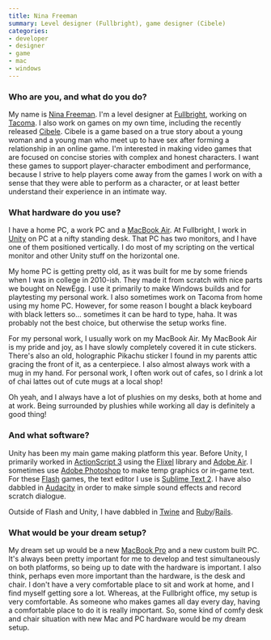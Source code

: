 ```yaml
---
title: Nina Freeman
summary: Level designer (Fullbright), game designer (Cibele)
categories:
- developer
- designer
- game
- mac
- windows
---
```


### Who are you, and what do you do?

My name is [Nina Freeman](http://ninasays.so/ "Nina's website."). I'm a level designer at [Fullbright](https://fullbrig.ht/ "A game development studio."), working on [Tacoma][]. I also work on games on my own time, including the recently released [Cibele][]. Cibele is a game based on a true story about a young woman and a young man who meet up to have sex after forming a relationship in an online game. I'm interested in making video games that are focused on concise stories with complex and honest characters. I want these games to support player-character embodiment and performance, because I strive to help players come away from the games I work on with a sense that they were able to perform as a character, or at least better understand their experience in an intimate way. 

### What hardware do you use?

I have a home PC, a work PC and a [MacBook Air][macbook-air]. At Fullbright, I work in [Unity][] on PC at a nifty standing desk. That PC has two monitors, and I have one of them positioned vertically. I do most of my scripting on the vertical monitor and other Unity stuff on the horizontal one. 

My home PC is getting pretty old, as it was built for me by some friends when I was in college in 2010-ish. They made it from scratch with nice parts we bought on NewEgg. I use it primarily to make Windows builds and for playtesting my personal work. I also sometimes work on Tacoma from home using my home PC. However, for some reason I bought a black keyboard with black letters so... sometimes it can be hard to type, haha. It was probably not the best choice, but otherwise the setup works fine.

For my personal work, I usually work on my MacBook Air. My MacBook Air is my pride and joy, as I have slowly completely covered it in cute stickers. There's also an old, holographic Pikachu sticker I found in my parents attic gracing the front of it, as a centerpiece. I also almost always work with a mug in my hand. For personal work, I often work out of cafes, so I drink a lot of chai lattes out of cute mugs at a local shop!

Oh yeah, and I always have a lot of plushies on my desks, both at home and at work. Being surrounded by plushies while working all day is definitely a good thing!

### And what software?

Unity has been my main game making platform this year. Before Unity, I primarily worked in [ActionScript 3][actionscript] using the [Flixel][] library and [Adobe Air][air.2]. I sometimes use [Adobe Photoshop][photoshop] to make temp graphics or in-game text. For these [Flash][] games, the text editor I use is [Sublime Text 2][sublime-text]. I have also dabbled in [Audacity][] in order to make simple sound effects and record scratch dialogue.

Outside of Flash and Unity, I have dabbled in [Twine][] and [Ruby][]/[Rails][].

### What would be your dream setup?

My dream set up would be a new [MacBook Pro][macbook-pro] and a new custom built PC. It's always been pretty important for me to develop and test simultaneously on both platforms, so being up to date with the hardware is important. I also think, perhaps even more important than the hardware, is the desk and chair. I don't have a very comfortable place to sit and work at home, and I find myself getting sore a lot. Whereas, at the Fullbright office, my setup is very comfortable. As someone who makes games all day every day, having a comfortable place to do it is really important. So, some kind of comfy desk and chair situation with new Mac and PC hardware would be my dream setup.

[macbook-pro]: https://www.apple.com/macbook-pro/ "A laptop."
[macbook-air]: https://www.apple.com/macbook-air/ "A very thin laptop."
[ruby]: https://www.ruby-lang.org/en/ "An interpreted scripting language."
[rails]: http://rubyonrails.org/ "A Ruby-based web framework."
[unity]: https://unity3d.com/unity/ "A cross-platform game development tool."
[twine]: http://twinery.org/ "A tool for creating non-linear stories."
[tacoma]: http://tacoma.game "A space-themed video game."
[sublime-text]: http://www.sublimetext.com/ "A coder's text editor."
[audacity]: https://sourceforge.net/projects/audacity/ "An open-source, cross-platform audio editor."
[actionscript]: https://en.wikipedia.org/wiki/ActionScript "An object-oriented programming language."
[air.2]: https://www.adobe.com/products/air.html "A development runtime."
[flixel]: http://flixel.org/ "A games framework written for Actionscript/Flash."
[flash]: https://en.wikipedia.org/wiki/Adobe_Flash "A software and animation editor."
[cibele]: http://ninasays.so/cibele/ "A video game about love, sex and the Internet."
[photoshop]: https://www.adobe.com/products/photoshop.html "A bitmap image editor."
